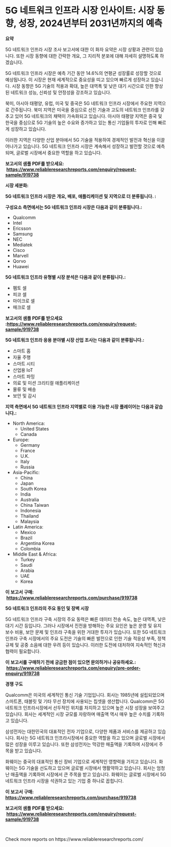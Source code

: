<p><h1>5G 네트워크 인프라 시장 인사이트: 시장 동향, 성장, 2024년부터 2031년까지의 예측</h1></p><p><strong>요약</strong></p>
<p><p>5G 네트워크 인프라 시장 조사 보고서에 대한 이 화자 요약은 시장 상황과 관련이 있습니다. 또한 시장 동향에 대한 간략한 개요, 그 지리적 분포에 대해 자세히 설명하도록 하겠습니다.</p><p>5G 네트워크 인프라 시장은 예측 기간 동안 14.6%의 연평균 성장률로 성장할 것으로 예상됩니다. 이 시장은 현재 세계적으로 중요성을 띠고 있으며 빠르게 성장하고 있습니다. 시장 동향은 5G 기술의 적용과 확대, 높은 대역폭 및 낮은 대기 시간으로 인한 향상된 네트워크 성능, 신뢰성 및 안정성을 강조하고 있습니다.</p><p>북미, 아시아 태평양, 유럽, 미국 및 중국은 5G 네트워크 인프라 시장에서 주요한 지역으로 간주됩니다. 북미 지역은 미국을 중심으로 선진 기술과 고도의 네트워크 인프라를 갖추고 있어 5G 네트워크의 채택이 가속화되고 있습니다. 아시아 태평양 지역은 중국 및 한국을 중심으로 5G 기술의 높은 수요와 증가하고 있는 통신 기업들의 투자로 인해 빠르게 성장하고 있습니다.</p><p>이러한 지역은 다양한 산업 분야에서 5G 기술을 적용하여 경제적인 발전과 혁신을 이끌어나가고 있습니다. 5G 네트워크 인프라 시장은 계속해서 성장하고 발전할 것으로 예측되며, 글로벌 시장에서 중요한 역할을 하고 있습니다.</p></p>
<p><strong>보고서의 샘플 PDF를 받으세요: &nbsp;<a href="https://www.reliableresearchreports.com/enquiry/request-sample/919738">https://www.reliableresearchreports.com/enquiry/request-sample/919738</a></strong></p>
<p><strong>시장 세분화:</strong></p>
<p><strong> 5G 네트워크 인프라 시장은 개요, 배포, 애플리케이션 및 지역으로 더 분류됩니다. :</strong></p>
<p><strong>구성요소 측면에서는 5G 네트워크 인프라 시장은 다음과 같이 분류됩니다.:</strong></p>
<p><ul><li>Qualcomm</li><li>Intel</li><li>Ericsson</li><li>Samsung</li><li>NEC</li><li>Mediatek</li><li>Cisco</li><li>Marvell</li><li>Qorvo</li><li>Huawei</li></ul></p>
<p><strong> 5G 네트워크 인프라 유형별 시장 분석은 다음과 같이 분류됩니다.:</strong></p>
<p><ul><li>펨토 셀</li><li>피코 셀</li><li>마이크로 셀</li><li>매크로 셀</li></ul></p>
<p><strong>보고서의 샘플 PDF를 받으세요 :<a href="https://www.reliableresearchreports.com/enquiry/request-sample/919738">https://www.reliableresearchreports.com/enquiry/request-sample/919738</a></strong></p>
<p><strong> 5G 네트워크 인프라 응용 분야별 시장 산업 조사는 다음과 같이 분류됩니다.:</strong></p>
<p><ul><li>스마트 홈</li><li>자율 주행</li><li>스마트 시티</li><li>산업용 IoT</li><li>스마트 파밍</li><li>의료 및 미션 크리티컬 애플리케이션</li><li>물류 및 배송</li><li>보안 및 감시</li></ul></p>
<p><strong>지역 측면에서 5G 네트워크 인프라 지역별로 이용 가능한 시장 플레이어는 다음과 같습니다.:</strong></p>
<p><ul>
    <li>
        North America:
        <ul>
            <li>United States</li>
            <li>Canada</li>
        </ul>
    </li>
    <li>
        Europe:
        <ul>
            <li>Germany</li>
            <li>France</li>
            <li>U.K.</li>
            <li>Italy</li>
            <li>Russia</li>
        </ul>
    </li>
    <li>
        Asia-Pacific:
        <ul>
            <li>China</li>
            <li>Japan</li>
            <li>South Korea</li>
            <li>India</li>
            <li>Australia</li>
            <li>China Taiwan</li>
            <li>Indonesia</li>
            <li>Thailand</li>
            <li>Malaysia</li>
        </ul>
    </li>
    <li>
        Latin America:
        <ul>
            <li>Mexico</li>
            <li>Brazil</li>
            <li>Argentina Korea</li>
            <li>Colombia</li>
        </ul>
    </li>
    <li>
        Middle East & Africa:
        <ul>
            <li>Turkey</li>
            <li>Saudi</li>
            <li>Arabia</li>
            <li>UAE</li>
            <li>Korea</li>
        </ul>
    </li>
    </ul></p>
<p><strong>이 보고서 구매: &nbsp;<a href="https://www.reliableresearchreports.com/purchase/919738">https://www.reliableresearchreports.com/purchase/919738</a></strong></p>
<p><strong>5G 네트워크 인프라의 주요 동인 및 장벽 시장</strong></p>
<p><p>5G 네트워크 인프라 구축 시장의 주요 동력은 빠른 데이터 전송 속도, 높은 대역폭, 낮은 대기 시간 등입니다. 그러나 시장에서 진전을 방해하는 주요 요인은 높은 운영 및 유지 보수 비용, 보안 문제 및 인프라 구축을 위한 거대한 투자가 있습니다. 또한 5G 네트워크 인프라 구축 시장에서의 주요 도전은 기술의 빠른 발전으로 인한 기술 적응성 부족, 정책 규제 및 공중 소음에 대한 우려 등이 있습니다. 이러한 도전에 대처하여 지속적인 혁신과 협력이 필요합니다.</p></p>
<p><strong>이 보고서를 구매하기 전에 궁금한 점이 있으면 문의하거나 공유하세요.: &nbsp;<a href="https://www.reliableresearchreports.com/enquiry/pre-order-enquiry/919738">https://www.reliableresearchreports.com/enquiry/pre-order-enquiry/919738</a></strong></p>
<p><strong>경쟁 구도</strong></p>
<p><p>Qualcomm은 미국의 세계적인 통신 기술 기업입니다. 회사는 1985년에 설립되었으며 스마트폰, 태블릿 및 기타 무선 장치에 사용되는 칩셋을 생산합니다. Qualcomm은 5G 네트워크 인프라시장에서 선두적인 위치를 차지하고 있으며 높은 시장 성장을 보여주고 있습니다. 회사는 세계적인 시장 규모를 자랑하며 매출액 역시 매우 높은 수치를 기록하고 있습니다.</p><p>삼성전자는 대한민국의 대표적인 전자 기업으로, 다양한 제품과 서비스를 제공하고 있습니다. 회사는 5G 네트워크 인프라시장에서 중요한 역할을 하고 있으며 글로벌 시장에서 많은 성장을 이루고 있습니다. 또한 삼성전자는 막강한 매출액을 기록하여 시장에서 주목을 받고 있습니다.</p><p>화웨이는 중국의 대표적인 통신 장비 기업으로 세계적인 영향력을 가지고 있습니다. 화웨이는 5G 기술을 선도하고 있으며 글로벌 시장에서 맹활약하고 있습니다. 회사는 엄청난 매출액을 기록하여 시장에서 큰 주목을 받고 있습니다. 화웨이는 글로벌 시장에서 5G 네트워크 인프라 시장을 석권하고 있는 기업 중 하나로 꼽힙니다.</p></p>
<p><strong>이 보고서 구매: &nbsp; <a href="https://www.reliableresearchreports.com/purchase/919738">https://www.reliableresearchreports.com/purchase/919738</a></strong></p>
<p><strong>보고서의 샘플 PDF를 받으세요: &nbsp;<a href="https://www.reliableresearchreports.com/enquiry/request-sample/919738">https://www.reliableresearchreports.com/enquiry/request-sample/919738</a></strong><strong></strong></p>
<p>&nbsp;</p>
<p>Check more reports on https://www.reliableresearchreports.com/</p>